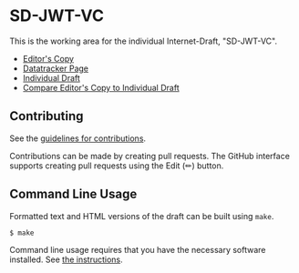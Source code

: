 # SD-JWT-VC

This is the working area for the individual Internet-Draft, "SD-JWT-VC".

* [Editor's Copy](https://awoie.github.io/draft-terbu-sd-jwt-vc/#go.draft-terbu-sd-jwt-vc.html)
* [Datatracker Page](https://datatracker.ietf.org/doc/draft-terbu-sd-jwt-vc)
* [Individual Draft](https://datatracker.ietf.org/doc/html/draft-terbu-sd-jwt-vc)
* [Compare Editor's Copy to Individual Draft](https://awoie.github.io/draft-terbu-sd-jwt-vc/#go.draft-terbu-sd-jwt-vc.diff)


## Contributing

See the
[guidelines for contributions](https://github.com/awoie/draft-terbu-sd-jwt-vc/blob/main/CONTRIBUTING.md).

Contributions can be made by creating pull requests.
The GitHub interface supports creating pull requests using the Edit (✏) button.


## Command Line Usage

Formatted text and HTML versions of the draft can be built using `make`.

```sh
$ make
```

Command line usage requires that you have the necessary software installed.  See
[the instructions](https://github.com/martinthomson/i-d-template/blob/main/doc/SETUP.md).

